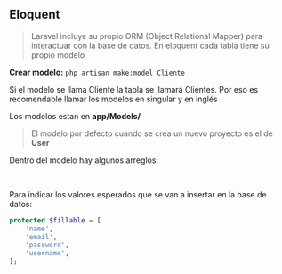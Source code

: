 ## **Eloquent**

> Laravel incluye su propio ORM (Object Relational Mapper) para interactuar con la base de datos.
> En eloquent cada tabla tiene su propio modelo

**Crear modelo:** ```php artisan make:model Cliente```

Si el modelo se llama Cliente la tabla se llamará Clientes. Por eso es recomendable llamar los modelos en singular y en inglés

Los modelos estan en **app/Models/**

> El modelo por defecto cuando se crea un nuevo proyecto es el de **User**

Dentro del modelo hay algunos arreglos:

<br/>

Para indicar los valores esperados que se van a insertar en la base de datos:

```php
protected $fillable = [
    'name',
    'email',
    'password',
    'username',
];

```